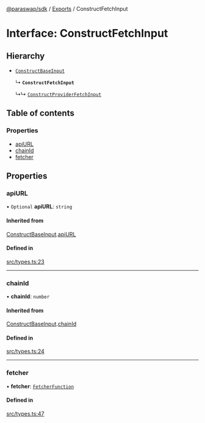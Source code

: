 [@paraswap/sdk](../README.md) / [Exports](../modules.md) / ConstructFetchInput

# Interface: ConstructFetchInput

## Hierarchy

- [`ConstructBaseInput`](internal_.ConstructBaseInput.md)

  ↳ **`ConstructFetchInput`**

  ↳↳ [`ConstructProviderFetchInput`](ConstructProviderFetchInput.md)

## Table of contents

### Properties

- [apiURL](ConstructFetchInput.md#apiurl)
- [chainId](ConstructFetchInput.md#chainid)
- [fetcher](ConstructFetchInput.md#fetcher)

## Properties

### apiURL

• `Optional` **apiURL**: `string`

#### Inherited from

[ConstructBaseInput](internal_.ConstructBaseInput.md).[apiURL](internal_.ConstructBaseInput.md#apiurl)

#### Defined in

[src/types.ts:23](https://github.com/paraswap/paraswap-sdk/blob/fix/update-paraswap-core-v1.0.4/src/types.ts#L23)

___

### chainId

• **chainId**: `number`

#### Inherited from

[ConstructBaseInput](internal_.ConstructBaseInput.md).[chainId](internal_.ConstructBaseInput.md#chainid)

#### Defined in

[src/types.ts:24](https://github.com/paraswap/paraswap-sdk/blob/fix/update-paraswap-core-v1.0.4/src/types.ts#L24)

___

### fetcher

• **fetcher**: [`FetcherFunction`](../modules/internal_.md#fetcherfunction)

#### Defined in

[src/types.ts:47](https://github.com/paraswap/paraswap-sdk/blob/fix/update-paraswap-core-v1.0.4/src/types.ts#L47)
